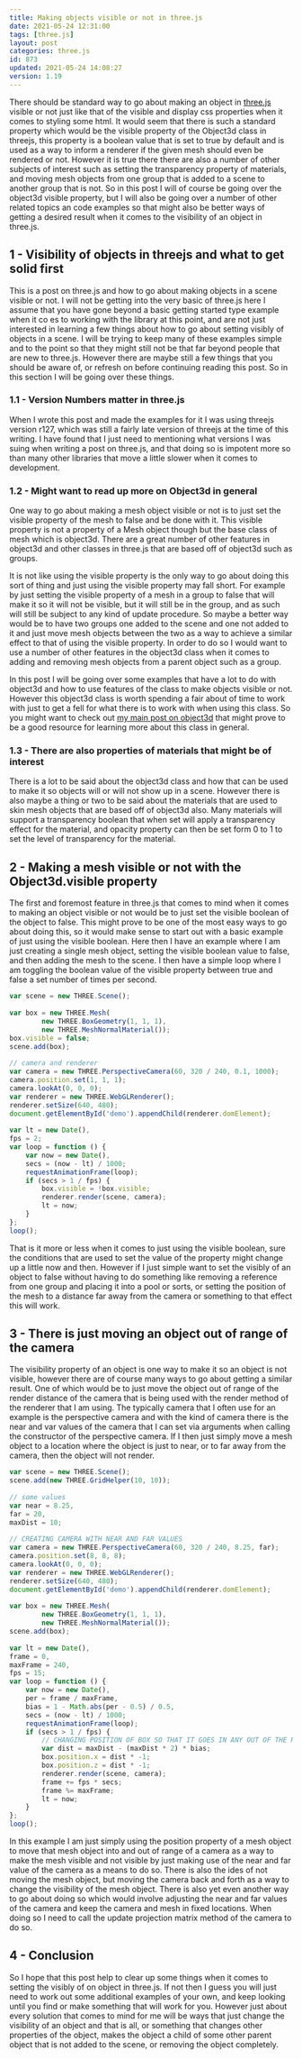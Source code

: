 ```yaml
---
title: Making objects visible or not in three.js
date: 2021-05-24 12:31:00
tags: [three.js]
layout: post
categories: three.js
id: 873
updated: 2021-05-24 14:08:27
version: 1.19
---
```


There should be standard way to go about making an object in [three.js](https://threejs.org/docs/index.html#manual/en/introduction/Creating-a-scene) visible or not just like that of the visible and display css properties when it comes to styling some html. It would seem that there is such a standard property which would be the visible property of the Object3d class in threejs, this property is a boolean value that is set to true by default and is used as a way to inform a renderer if the given mesh should even be rendered or not. However it is true there there are also a number of other subjects of interest such as setting the transparency property of materials, and moving mesh objects from one group that is added to a scene to another group that is not. So in this post I will of course be going over the object3d visible property, but I will also be going over a number of other related topics an code examples so that might also be better ways of getting a desired result when it comes to the visibility of an object in three.js.

<!-- more -->

## 1 - Visibility of objects in threejs and what to get solid first

This is a post on three.js and how to go about making objects in a scene visible or not. I will not be getting into the very basic of three.js here I assume that you have gone beyond a basic getting started type example when it co es to working with the library at this point, and are not just interested in learning a few things about how to go about setting visibly of objects in a scene. I will be trying to keep many of these examples simple and to the point so that they might still not be that far beyond people that are new to three.js. However there are maybe still a few things that you should be aware of, or refresh on before continuing reading this post. So in this section I will be going over these things.

### 1.1 - Version Numbers matter in three.js

When I wrote this post and made the examples for it I was using threejs version r127, which was still a fairly late version of threejs at the time of this writing. I have found that I just need to mentioning what versions I was suing when writing a post on three.js, and that doing so is impotent more so than many other libraries that move a little slower when it comes to development.

### 1.2 - Might want to read up more on Object3d in general

One way to go about making a mesh object visible or not is to just set the visible property of the mesh to false and be done with it. This visible property is not a property of a Mesh object though but the base class of mesh which is object3d. There are a great number of other features in object3d and other classes in three.js that are based off of object3d such as groups. 

It is not like using the visible property is the only way to go about doing this sort of thing and just using the visible property may fall short. For example by just setting the visible property of a mesh in a group to false that will make it so it will not be visible, but it will still be in the group, and as such will still be subject to any kind of update procedure. So maybe a better way would be to have two groups one added to the scene and one not added to it and just move mesh objects between the two as a way to achieve a similar effect to that of using the visible property. In order to do so I would want to use a number of other features in the object3d class when it comes to adding and removing mesh objects from a parent object such as a group. 

In this post I will be going over some examples that have a lot to do with object3d and how to use features of the class to make objects visible or not. However this object3d class is worth spending a fair about of time to work with just to get a fell for what there is to work with when using this class. So you might want to check out [my main post on object3d](/2018/04/23/threejs-object3d/) that might prove to be a good resource for learning more about this class in general.

### 1.3 - There are also properties of materials that might be of interest

There is a lot to be said about the object3d class and how that can be used to make it so objects will or will not show up in a scene. However there is also maybe a thing or two to be said about the materials that are used to skin mesh objects that are based off of object3d also. Many materials will support a transparency boolean that when set will apply a transparency effect for the material, and opacity property can then be set form 0 to 1 to set the level of transparency for the material.

## 2 - Making a mesh visible or not with the Object3d.visible property

The first and foremost feature in three.js that comes to mind when it comes to making an object visible or not would be to just set the visible boolean of the object to false. This might prove to be one of the most easy ways to go about doing this, so it would make sense to start out with a basic example of just using the visible boolean. Here then I have an example where I am just creating a single mesh object, setting the visible boolean value to false, and then adding the mesh to the scene. I then have a simple loop where I am toggling the boolean value of the visible property between true and false a set number of times per second.

```js
var scene = new THREE.Scene();
 
var box = new THREE.Mesh(
        new THREE.BoxGeometry(1, 1, 1),
        new THREE.MeshNormalMaterial());
box.visible = false;
scene.add(box);
 
// camera and renderer
var camera = new THREE.PerspectiveCamera(60, 320 / 240, 0.1, 1000);
camera.position.set(1, 1, 1);
camera.lookAt(0, 0, 0);
var renderer = new THREE.WebGLRenderer();
renderer.setSize(640, 480);
document.getElementById('demo').appendChild(renderer.domElement);
 
var lt = new Date(),
fps = 2;
var loop = function () {
    var now = new Date(),
    secs = (now - lt) / 1000;
    requestAnimationFrame(loop);
    if (secs > 1 / fps) {
        box.visible = !box.visible;
        renderer.render(scene, camera);
        lt = now;
    }
};
loop();
```

That is it more or less when it comes to just using the visible boolean, sure the conditions that are used to set the value of the property might change up a little now and then. However if I just simple want to set the visibly of an object to false without having to do something like removing a reference from one group and placing it into a pool or sorts, or setting the position of the mesh to a distance far away from the camera or something to that effect this will work.

## 3 - There is just moving an object out of range of the camera

The visibility property of an object is one way to make it so an object is not visible, however there are of course many ways to go about getting a similar result. One of which would be to just move the object out of range of the render distance of the camera that is being used with the render method of the renderer that I am using. The typically camera that I often use for an example is the perspective camera and with the kind of camera there is the near and var values of the camera that I can set via arguments when calling the constructor of the perspective camera. If I then just simply move a mesh object to a location where the object is just to near, or to far away from the camera, then the object will not render.

```js
var scene = new THREE.Scene();
scene.add(new THREE.GridHelper(10, 10));
 
// some values
var near = 8.25,
far = 20,
maxDist = 10;
 
// CREATING CAMERA WITH NEAR AND FAR VALUES
var camera = new THREE.PerspectiveCamera(60, 320 / 240, 8.25, far);
camera.position.set(8, 8, 8);
camera.lookAt(0, 0, 0);
var renderer = new THREE.WebGLRenderer();
renderer.setSize(640, 480);
document.getElementById('demo').appendChild(renderer.domElement);
 
var box = new THREE.Mesh(
        new THREE.BoxGeometry(1, 1, 1),
        new THREE.MeshNormalMaterial());
scene.add(box);
 
var lt = new Date(),
frame = 0,
maxFrame = 240,
fps = 15;
var loop = function () {
    var now = new Date(),
    per = frame / maxFrame,
    bias = 1 - Math.abs(per - 0.5) / 0.5,
    secs = (now - lt) / 1000;
    requestAnimationFrame(loop);
    if (secs > 1 / fps) {
        // CHANGING POSITION OF BOX SO THAT IT GOES IN ANY OUT OF THE RENDER RANGE OF THE CAMERA
        var dist = maxDist - (maxDist * 2) * bias;
        box.position.x = dist * -1;
        box.position.z = dist * -1;
        renderer.render(scene, camera);
        frame += fps * secs;
        frame %= maxFrame;
        lt = now;
    }
};
loop();
```

In this example I am just simply using the position property of a mesh object to move that mesh object into and out of range of a camera as a way to make the mesh visible and not visible by just making use of the near and far value of the camera as a means to do so. There is also the ides of not moving the mesh object, but moving the camera back and forth as a way to change the visibility of the mesh object. There is also yet even another way to go about doing so which would involve adjusting the near and far values of the camera and keep the camera and mesh in fixed locations. When doing so I need to call the update projection matrix method of the camera to do so.

## 4 - Conclusion

So I hope that this post help to clear up some things when it comes to setting the visibly of on object in three.js. If not then I guess you will just need to work out some additional examples of your own, and keep looking until you find or make something that will work for you. However just about every solution that comes to mind for me will be ways that just change the visibility of an object and that is all, or something that changes other properties of the object, makes the object a child of some other parent object that is not added to the scene, or removing the object completely.
